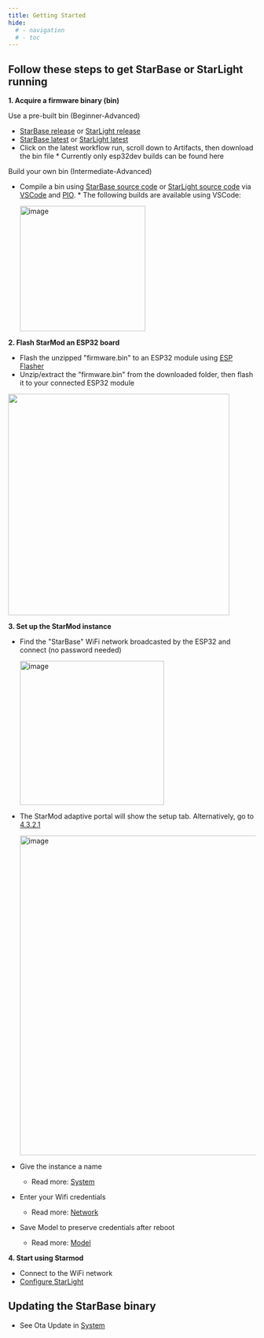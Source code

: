 ```yaml
---
title: Getting Started
hide:
  # - navigation
  # - toc
---
```


## Follow these steps to get StarBase or StarLight running

**1. Acquire a firmware binary (bin)**

Use a pre-built bin (Beginner-Advanced)
		
* [StarBase release](https://github.com/ewowi/StarBase/releases) or [StarLight release](https://github.com/MoonModules/StarLight/releases)
* [StarBase latest](https://github.com/ewowi/StarBase/actions) or [StarLight latest](https://github.com/MoonModules/StarLight/actions)
* Click on the latest workflow run, scroll down to Artifacts, then download the bin file
		* Currently only esp32dev builds can be found here

Build your own bin (Intermediate-Advanced)

  * Compile a bin using [StarBase source code](https://github.com/ewowi/StarBase) or [StarLight source code](https://github.com/MoonModules/StarLight) via [VSCode](https://code.visualstudio.com) and [PIO](https://platformio.org). 
        * The following builds are available using VSCode:
          
	<img width="255" alt="image" src="https://github.com/ewowi/StarDocs/assets/138451817/cbd75a65-0046-4008-8670-ef97f4393b82">

**2. Flash StarMod an ESP32 board**

* Flash the unzipped "firmware.bin" to an ESP32 module using [ESP Flasher](https://github.com/srg74/WLED-wemos-shield/tree/master/resources/Firmware/WLED_%20ESP_Flasher)
* Unzip/extract the "firmware.bin" from the downloaded folder, then flash it to your connected ESP32 module
      
<img width="450" src="https://github.com/ewowi/StarDocs/assets/138451817/c8ab160d-bba0-4d5b-aed4-c858fea3637f">

**3. Set up the StarMod instance**
    
* Find the "StarBase" WiFi network broadcasted by the ESP32 and connect (no password needed)

	<img width="293" alt="image" src="https://github.com/ewowi/StarDocs/assets/138451817/e7b1e16a-8014-42dc-9e07-f4e0cbf04efd">

* The StarMod adaptive portal will show the setup tab. Alternatively, go to [4.3.2.1](http://4.3.2.1)
  
    <img width="650" alt="image" src="https://github.com/user-attachments/assets/38d7d026-edcc-4852-8ee1-a0d87599890e">

* Give the instance a name
	* Read more: [System](/StarDocs/SysMod/SysModSystem)
  
* Enter your Wifi credentials
  * Read more: [Network](/StarDocs/SysMod/SysModNetwork)
* Save Model to preserve credentials after reboot
  * Read more: [Model](/StarDocs/SysMod/SysModModel)

**4. Start using Starmod**
  * Connect to the WiFi network
  * [Configure StarLight](/StarDocs/StarLight/GettingStarted)

## Updating the StarBase binary

* See Ota Update in [System](/StarDocs/SysMod/SysModSystem)
